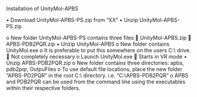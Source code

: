 Installation of UnityMol-APBS

•	Download UnityMol-APBS-PS.zip from “XX”
•	Unzip UnityMol-APBS-PS.zip

o	New folder UnityMol-APBS-PS contains three files
	UnityMol-APBS.zip
	APBS-PDB2PQR.zip
•	Unzip UnityMol-APBS
o	New folder contains UnityMol.exe
o	It is preferable to put this somewhere on the users C:\ drive.
	Not completely necessary
o	Launch UnityMol.exe
	Starts in VR mode
•	Unzip APBS-PDB2PQR.zip
o	New folder contains three directories: apbs, pdb2pqr, OutpuFiles
o	To use default file locations, place the new folder “APBS-PD2PQR” in the root C:\ directory. i.e. “C:\APBS-PDB2PQR”
o	APBS and PDB2PQR can be used from the command line using the executables within their respective folders. 
